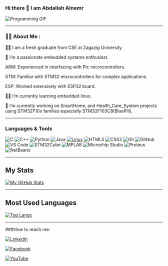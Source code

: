 ### Hi there 👋 I am Abdallah Alnemr

![Programming GIF](https://example.com/programming.gif)

---

### 👨‍💻 About Me :

👨‍🎓 I am a fresh graduate from CSE at Zagazig University.

🤖 I’m a passionate embedded systems enthusiast.

ARM: Experienced in interfacing with Pic microcontrollers.

STM: Familiar with STM32 microcontrollers for complex applications.

ESP: Worked extensively with ESP32 board.

🧑‍💻 I’m currently learning embedded linux.

🔭 I’m currently working on SmartHome, and Health_Care_System projects using STM32F10x families especially STM32F103C8(BluePill).

---

### Languages & Tools
![C](https://img.shields.io/badge/-C-A8B9CC?style=flat-square&logo=c&logoColor=white)
![C++](https://img.shields.io/badge/-C++-00599C?style=flat-square&logo=c%2B%2B&logoColor=white)
![Python](https://img.shields.io/badge/-Python-3776AB?style=flat-square&logo=python&logoColor=white)
![Java](https://img.shields.io/badge/-Java-007396?style=flat-square&logo=java&logoColor=white)
[![Linux](https://img.shields.io/badge/Linux-Supported-green)](https://www.kernel.org/)
![HTML5](https://img.shields.io/badge/-HTML5-E34F26?style=flat-square&logo=html5&logoColor=white)
![CSS3](https://img.shields.io/badge/-CSS3-1572B6?style=flat-square&logo=css3&logoColor=white)
![Git](https://img.shields.io/badge/-Git-F05032?style=flat-square&logo=git&logoColor=white)
![GitHub](https://img.shields.io/badge/-GitHub-181717?style=flat-square&logo=github&logoColor=white)
![VS Code](https://img.shields.io/badge/-VS%20Code-007ACC?style=flat-square&logo=visual-studio-code&logoColor=white)
![STM32Cube](https://img.shields.io/badge/-STM32Cube-03234B?style=flat-square&logo=stmicroelectronics&logoColor=white)
![MPLAB](https://img.shields.io/badge/-MPLAB-00539C?style=flat-square&logo=microchip&logoColor=white)
![Microchip Studio](https://img.shields.io/badge/-Microchip%20Studio-00AEFA?style=flat-square&logo=microchip&logoColor=white)
![Proteus](https://img.shields.io/badge/-Proteus-00AEEF?style=flat-square&logo=proteus&logoColor=white)
![NetBeans](https://img.shields.io/badge/-NetBeans-1B6AC6?style=flat-square&logo=apache-netbeans-ide&logoColor=white)

---

## My Stats

[![My GitHub Stats](https://github-readme-stats.vercel.app/api?username=Nemo-0001&show_icons=true&theme=radical)](https://github.com/Nemo-0001)

---

## Most Used Languages

[![Top Langs](https://github-readme-stats.vercel.app/api/top-langs/?username=Nemo-0001&layout=compact&theme=radical)](https://github.com/Nemo-0001)

---

###How to reach me: 

<a href="https://www.linkedin.com/in/abdallah-elnemr"><img src="https://img.shields.io/badge/LinkedIn-Connect-blue?style=for-the-badge&logo=linkedin&logoColor=white" alt="LinkedIn"></a>

<a href="https://www.facebook.com/abdallah.alnemr.75"><img src="https://img.shields.io/badge/Facebook-Follow-blue?style=for-the-badge&logo=facebook&logoColor=white" alt="Facebook"></a>

[![YouTube](https://img.shields.io/badge/YouTube-FF0000?style=for-the-badge&logo=youtube&logoColor=white)](https://youtube.com/@abdallah0001?si=uJUp0Yl587HgrW-V)

<!--
**Nemo-0001/Nemo-0001** is a ✨ _special_ ✨ repository because its `README.md` (this file) appears on your GitHub profile.
-📫How to reach me: 
### Languages & Tools :
<svg xmlns="http://www.w3.org/2000/svg" viewBox="0 0 128 128"><path fill="#03599C" d="M117.5 33.5l.3-.2c-.6-1.1-1.5-2.1-2.4-2.6L67.1 2.9c-.8-.5-1.9-.7-3.1-.7-1.2 0-2.3.3-3.1.7l-48 27.9c-1.7 1-2.9 3.5-2.9 5.4v55.7c0 1.1.2 2.3.9 3.4l-.2.1c.5.8 1.2 1.5 1.9 1.9l48.2 27.9c.8.5 1.9.7 3.1.7 1.2 0 2.3-.3 3.1-.7l48-27.9c1.7-1 2.9-3.5 2.9-5.4V36.1c.1-.8 0-1.7-.4-2.6zM64 88.5c9.1 0 17.1-5 21.3-12.4l12.9 7.6c-6.8 11.8-19.6 19.8-34.2 19.8-21.8 0-39.5-17.7-39.5-39.5S42.2 24.5 64 24.5c14.7 0 27.5 8.1 34.3 20l-13 7.5C81.1 44.5 73.1 39.5 64 39.5c-13.5 0-24.5 11-24.5 24.5s11 24.5 24.5 24.5z"/></svg>


-💬 Ask me about ...
-⚡ Fun fact: ...

